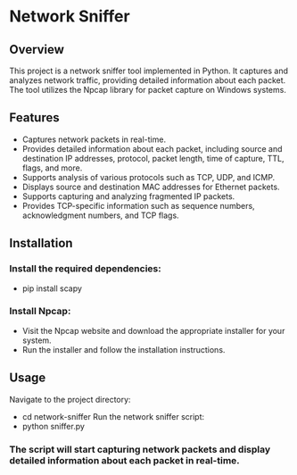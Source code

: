 # Network Sniffer
## Overview
This project is a network sniffer tool implemented in Python. It captures and analyzes network traffic, providing detailed information about each packet. The tool utilizes the Npcap library for packet capture on Windows systems.

## Features
- Captures network packets in real-time.
- Provides detailed information about each packet, including source and destination IP addresses, protocol, packet length, time of capture, TTL, flags, and more.
- Supports analysis of various protocols such as TCP, UDP, and ICMP.
- Displays source and destination MAC addresses for Ethernet packets.
- Supports capturing and analyzing fragmented IP packets.
- Provides TCP-specific information such as sequence numbers, acknowledgment numbers, and TCP flags.
## Installation

### Install the required dependencies:
- pip install scapy
### Install Npcap:
- Visit the Npcap website and download the appropriate installer for your system.
- Run the installer and follow the installation instructions.
## Usage
Navigate to the project directory:
- cd network-sniffer
Run the network sniffer script:
- python sniffer.py

### The script will start capturing network packets and display detailed information about each packet in real-time.
